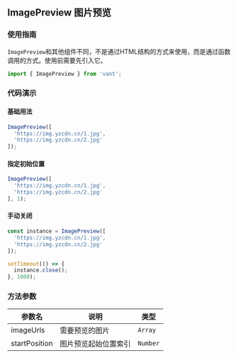 ## ImagePreview 图片预览

### 使用指南

`ImagePreview`和其他组件不同，不是通过HTML结构的方式来使用，而是通过函数调用的方式。使用前需要先引入它。

```js
import { ImagePreview } from 'vant';
```

### 代码演示

#### 基础用法

```javascript
ImagePreview([
  'https://img.yzcdn.cn/1.jpg',
  'https://img.yzcdn.cn/2.jpg'
]);
```

#### 指定初始位置

```javascript
ImagePreview([
  'https://img.yzcdn.cn/1.jpg',
  'https://img.yzcdn.cn/2.jpg'
], 1);
```

#### 手动关闭

```javascript
const instance = ImagePreview([
  'https://img.yzcdn.cn/1.jpg',
  'https://img.yzcdn.cn/2.jpg'
]);

setTimeout(() => {
  instance.close();
}, 1000);
```

### 方法参数

| 参数名 | 说明 | 类型 |
|-----------|-----------|-----------|
| imageUrls | 需要预览的图片 | `Array` |
| startPosition | 图片预览起始位置索引 | `Number` |
